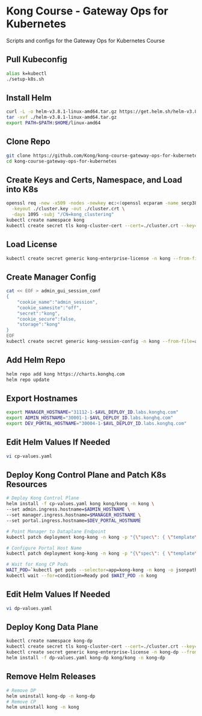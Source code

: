 # Kong Course - Gateway Ops for Kubernetes
Scripts and configs for the Gateway Ops for Kubernetes Course

## Pull Kubeconfig
```bash
alias k=kubectl
./setup-k8s.sh
```

## Install Helm
```bash
curl -L -o helm-v3.8.1-linux-amd64.tar.gz https://get.helm.sh/helm-v3.8.1-linux-amd64.tar.gz
tar -xvf ./helm-v3.8.1-linux-amd64.tar.gz
export PATH=$PATH:$HOME/linux-amd64
```

## Clone Repo
```bash
git clone https://github.com/Kong/kong-course-gateway-ops-for-kubernetes.git
cd kong-course-gateway-ops-for-kubernetes
```

## Create Keys and Certs, Namespace, and Load into K8s
```bash
openssl req -new -x509 -nodes -newkey ec:<(openssl ecparam -name secp384r1) \
  -keyout ./cluster.key -out ./cluster.crt \
  -days 1095 -subj "/CN=kong_clustering"
kubectl create namespace kong
kubectl create secret tls kong-cluster-cert --cert=./cluster.crt --key=./cluster.key -n kong
```

## Load License
```bash
kubectl create secret generic kong-enterprise-license -n kong --from-file=license=/etc/kong/license.json
```

## Create Manager Config
```bash
cat << EOF > admin_gui_session_conf
{
    "cookie_name":"admin_session",
    "cookie_samesite":"off",
    "secret":"kong",
    "cookie_secure":false,
    "storage":"kong"
}
EOF
kubectl create secret generic kong-session-config -n kong --from-file=admin_gui_session_conf
```

## Add Helm Repo
```bash
helm repo add kong https://charts.konghq.com
helm repo update
```

## Export Hostnames
```bash
export MANAGER_HOSTNAME="31112-1-$AVL_DEPLOY_ID.labs.konghq.com"
export ADMIN_HOSTNAME="30001-1-$AVL_DEPLOY_ID.labs.konghq.com"
export DEV_PORTAL_HOSTNAME="30004-1-$AVL_DEPLOY_ID.labs.konghq.com"
```

## Edit Helm Values If Needed
```bash
vi cp-values.yaml
```

## Deploy Kong Control Plane and Patch K8s Resources
```bash
# Deploy Kong Control Plane
helm install -f cp-values.yaml kong kong/kong -n kong \
--set admin.ingress.hostname=$ADMIN_HOSTNAME \
--set manager.ingress.hostname=$MANAGER_HOSTNAME \
--set portal.ingress.hostname=$DEV_PORTAL_HOSTNAME

# Point Manager to Dataplane Endpoint
kubectl patch deployment kong-kong -n kong -p "{\"spec\": { \"template\" : { \"spec\" : {\"containers\":[{\"name\":\"proxy\",\"env\": [{ \"name\" : \"KONG_ADMIN_API_URI\", \"value\": \"30001-1-$AVL_DEPLOY_ID.labs.konghq.com\" }]}]}}}}"

# Configure Portal Host Name
kubectl patch deployment kong-kong -n kong -p "{\"spec\": { \"template\" : { \"spec\" : {\"containers\":[{\"name\":\"proxy\",\"env\": [{ \"name\" : \"KONG_PORTAL_GUI_HOST\", \"value\": \"30004-1-$AVL_DEPLOY_ID.labs.konghq.com\" }]}]}}}}"

# Wait for Kong CP Pods
WAIT_POD=`kubectl get pods --selector=app=kong-kong -n kong -o jsonpath='{.items[*].metadata.name}'`
kubectl wait --for=condition=Ready pod $WAIT_POD -n kong
```

## Edit Helm Values If Needed
```bash
vi dp-values.yaml
```

## Deploy Kong Data Plane
```bash
kubectl create namespace kong-dp
kubectl create secret tls kong-cluster-cert --cert=./cluster.crt --key=./cluster.key -n kong-dp
kubectl create secret generic kong-enterprise-license -n kong-dp --from-file=license=/etc/kong/license.json
helm install -f dp-values.yaml kong-dp kong/kong -n kong-dp
```

## Remove Helm Releases
```bash
# Remove DP
helm uninstall kong-dp -n kong-dp
# Remove CP
helm uninstall kong -n kong
```